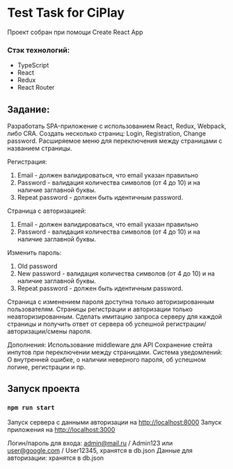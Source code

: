 # Test Task for CiPlay

Проект собран при помощи Create React App
### Стэк технологий:
- TypeScript
- React
- Redux
- React Router

## Задание:
Разработать SPA-приложение с использованием React, Redux, Webpack, либо CRA.
Создать несколько страниц: Login, Registration, Change password.
Расширяемое меню для переключения между страницами с названием страницы.

Регистрация:
1) Email - должен валидироваться, что email указан правильно
2) Password - валидация количества символов (от 4 до 10) и на наличие заглавной буквы.
3) Repeat password - должен быть идентичным password.

Страница с авторизацией:
1) Email - должен валидироваться, что email указан правильно
2) Password - валидация количества символов (от 4 до 10) и на наличие заглавной буквы.

Изменить пароль:
1) Old password
2) New password - валидация количества символов (от 4 до 10) и на наличие заглавной буквы.
3) Repeat password - должен быть идентичным password.

Страница с изменением пароля доступна только авторизированным пользователям.
Страницы регистрации и авторизации только неавторизированным.
Сделать имитацию запроса серверу для каждой страницы и получить ответ от сервера об успешной регистрации/авторизации/смены пароля.

Дополнения:
Использование middleware для API
Сохранение стейта инпутов при переключении между страницами.
Система уведомлений: О внутренней ошибке, о наличии неверного пароля, об успешном логине, регистрации и пр.

## Запуск проекта

### `npm run start`

Запуск сервера с данными авторизации на [http://localhost:8000](http://localhost:8000)
Запуск приложения на [http://localhost:3000](http://localhost:3000)

Логин/пароль для входа: admin@mail.ru / Admin123 или user@google.com / User12345, хранятся в db.json
Данные для авторизации: хранятся в db.json
